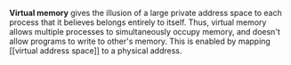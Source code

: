 **Virtual memory** gives the illusion of a large private address space to each process that it believes belongs entirely to itself. Thus, virtual memory allows multiple processes to simultaneously occupy memory, and doesn't allow programs to write to other's memory. This is enabled by mapping [[virtual address space]] to a physical address.

